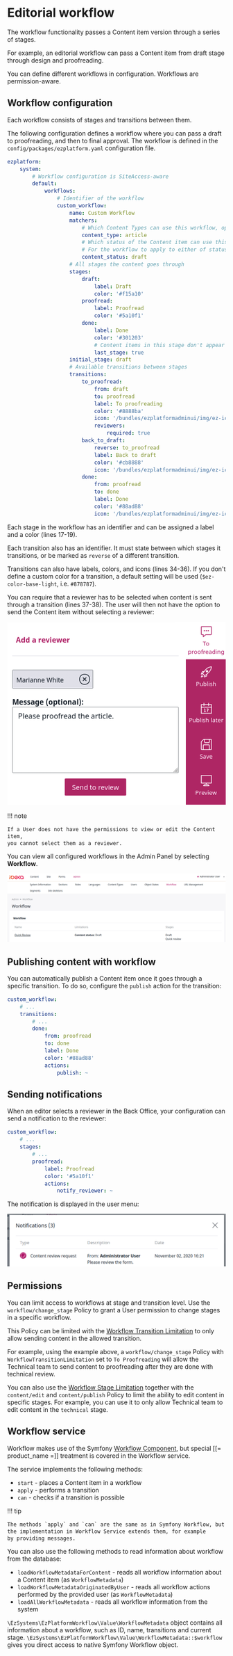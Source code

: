 # Editorial workflow

The workflow functionality passes a Content item version through a series of stages.

For example, an editorial workflow can pass a Content item from draft stage through 
design and proofreading.

You can define different workflows in configuration. 
Workflows are permission-aware.

## Workflow configuration

Each workflow consists of stages and transitions between them.

The following configuration defines a workflow where you can pass a draft 
to proofreading, and then to final approval.
The workflow is defined in the `config/packages/ezplatform.yaml` configuration file.

``` yaml hl_lines="17 18 19 31 32 33 34 35 36 37 38"
ezplatform:
    system:
        # Workflow configuration is SiteAccess-aware
        default:
            workflows:
                # Identifier of the workflow
                custom_workflow:
                    name: Custom Workflow
                    matchers:
                        # Which Content Types can use this workflow, optional
                        content_type: article
                        # Which status of the Content item can use this workflow, optional. Available statuses are draft and published.
                        # For the workflow to apply to either of statuses, pass an array with both options: [draft, published].
                        content_status: draft
                    # All stages the content goes through
                    stages:
                        draft:
                            label: Draft
                            color: '#f15a10'
                        proofread:
                            label: Proofread
                            color: '#5a10f1'
                        done:
                            label: Done
                            color: '#301203'
                            # Content items in this stage don't appear on My dashboard and in Review Queue.
                            last_stage: true
                    initial_stage: draft
                    # Available transitions between stages
                    transitions:
                        to_proofread:
                            from: draft
                            to: proofread
                            label: To proofreading
                            color: '#8888ba'
                            icon: '/bundles/ezplatformadminui/img/ez-icons.svg#comment'
                            reviewers:
                                required: true
                        back_to_draft:
                            reverse: to_proofread
                            label: Back to draft
                            color: '#cb8888'
                            icon: '/bundles/ezplatformadminui/img/ez-icons.svg#comment'
                        done:
                            from: proofread
                            to: done
                            label: Done
                            color: '#88ad88'
                            icon: '/bundles/ezplatformadminui/img/ez-icons.svg#comment'
```

Each stage in the workflow has an identifier and can be assigned a label and 
a color (lines 17-19).

Each transition also has an identifier. 
It must state between which stages it transitions, or be marked as `reverse` 
of a different transition.

Transitions can also have labels, colors, and icons (lines 34-36).
If you don't define a custom color for a transition, a default setting 
will be used (`$ez-color-base-light`, i.e. `#878787`).

You can require that a reviewer has to be selected when content is sent through 
a transition (lines 37-38).
The user will then not have the option to send the Content item without 
selecting a reviewer:

![Required reviewer option in a workflow](img/workflow_reviewers.png)

!!! note

    If a User does not have the permissions to view or edit the Content item,
    you cannot select them as a reviewer.

You can view all configured workflows in the Admin Panel by selecting **Workflow**.

![Workflow in Admin Panel](img/workflow_panel.png)

## Publishing content with workflow

You can automatically publish a Content item once it goes through a specific transition.
To do so, configure the `publish` action for the transition:

``` yaml
custom_workflow:
    # ...
    transitions:
        # ...
        done:
            from: proofread
            to: done
            label: Done
            color: '#88ad88'
            actions:
                publish: ~
```

## Sending notifications

When an editor selects a reviewer in the Back Office, your configuration 
can send a notification to the reviewer:

``` yaml
custom_workflow:
    # ...
    stages:
        # ...
        proofread:
            label: Proofread
            color: '#5a10f1'
            actions:
                notify_reviewer: ~
```

The notification is displayed in the user menu:

![Notification about content to review](img/workflow_notification.png)

## Permissions

You can limit access to workflows at stage and transition level.
Use the `workflow/change_stage` Policy to grant a User permission to change 
stages in a specific workflow.

This Policy can be limited with the [Workflow Transition Limitation](limitation_reference.md#workflow-transition-limitation) 
to only allow sending content in the allowed transition.

For example, using the example above, a `workflow/change_stage` Policy 
with `WorkflowTransitionLimitation` set to `To Proofreading`
will allow the Technical team to send content to proofreading after they 
are done with technical review.

You can also use the [Workflow Stage Limitation](limitation_reference.md#workflow-stage-limitation) 
together with the `content/edit` and `content/publish` Policy to limit 
the ability to edit content in specific stages.
For example, you can use it to only allow Technical team to edit content 
in the `technical` stage.

## Workflow service

Workflow makes use of the Symfony [Workflow Component](https://symfony.com/doc/5.0/components/workflow.html),
but special [[= product_name =]] treatment is covered in the Workflow service.

The service implements the following methods:

- `start` - places a Content item in a workflow
- `apply` - performs a transition
- `can` - checks if a transition is possible

!!! tip

    The methods `apply` and `can` are the same as in Symfony Workflow, but 
    the implementation in Workflow Service extends them, for example 
    by providing messages.

You can also use the following methods to read information about workflow from the database:

- `loadWorkflowMetadataForContent` - reads all workflow information about a Content item (as `WorkflowMetadata`)
- `loadWorkflowMetadataOriginatedByUser` - reads all workflow actions performed by the provided user (as `WorkflowMetadata`)
- `loadAllWorkflowMetadata` - reads all workflow information from the system

`\EzSystems\EzPlatformWorkflow\Value\WorkflowMetadata` object contains all 
information about a workflow, such as ID, name, transitions and current stage.
`\EzSystems\EzPlatformWorkflow\Value\WorkflowMetadata::$workflow` gives you direct 
access to native Symfony Workflow object.
